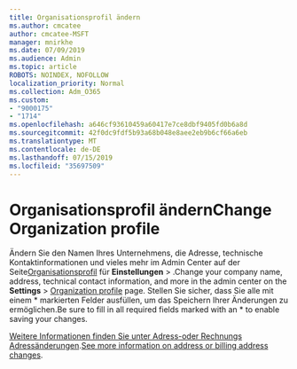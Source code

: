 ```yaml
---
title: Organisationsprofil ändern
ms.author: cmcatee
author: cmcatee-MSFT
manager: mnirkhe
ms.date: 07/09/2019
ms.audience: Admin
ms.topic: article
ROBOTS: NOINDEX, NOFOLLOW
localization_priority: Normal
ms.collection: Adm_O365
ms.custom:
- "9000175"
- "1714"
ms.openlocfilehash: a646cf93610459a60417e7ce8dbf9405fd0b6a8d
ms.sourcegitcommit: 42f0dc9fdf5b93a68b048e8aee2eb9b6cf66a6eb
ms.translationtype: MT
ms.contentlocale: de-DE
ms.lasthandoff: 07/15/2019
ms.locfileid: "35697509"
---
```

# <a name="change-organization-profile"></a><span data-ttu-id="a7db4-102">Organisationsprofil ändern</span><span class="sxs-lookup"><span data-stu-id="a7db4-102">Change Organization profile</span></span>

<span data-ttu-id="a7db4-103">Ändern Sie den Namen Ihres Unternehmens, die Adresse, technische Kontaktinformationen und vieles mehr im Admin Center auf der Seite[Organisationsprofil](https://go.microsoft.com/fwlink/p/?linkid=2067339) für **Einstellungen** > .</span><span class="sxs-lookup"><span data-stu-id="a7db4-103">Change your company name, address, technical contact information, and more in the admin center on the **Settings** > [Organization profile](https://go.microsoft.com/fwlink/p/?linkid=2067339) page.</span></span>
<span data-ttu-id="a7db4-104">Stellen Sie sicher, dass Sie alle mit einem \* markierten Felder ausfüllen, um das Speichern Ihrer Änderungen zu ermöglichen.</span><span class="sxs-lookup"><span data-stu-id="a7db4-104">Be sure to fill in all required fields marked with an \* to enable saving your changes.</span></span>

<span data-ttu-id="a7db4-105">[Weitere Informationen finden Sie unter Adress-oder Rechnungs Adressänderungen](https://docs.microsoft.com/en-us/office365/admin/manage/change-address-contact-and-more).</span><span class="sxs-lookup"><span data-stu-id="a7db4-105">[See more information on address or billing address changes](https://docs.microsoft.com/en-us/office365/admin/manage/change-address-contact-and-more).</span></span>
